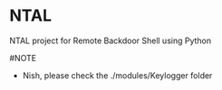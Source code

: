 # NTAL
NTAL project for Remote Backdoor Shell using Python


#NOTE
 - Nish, please check the ./modules/Keylogger folder
